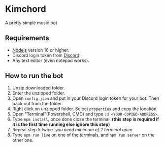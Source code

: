 # Kimchord
A pretty simple music bot 

## Requirements
  - [Nodejs](https://nodejs.org/) version 16 or higher.
  - Discord login token from [Discord](https://discord.com/developers/).
  - Any text editor (even notepad works).

## How to run the bot
  1. Unzip downloaded folder.
  2. Enter the unzipped folder.
  3. Open `config.json` and put in your Discord login token for your bot. Then back out from the folder.
  4. Right click on unzipped folder. Select `properties` and copy the location. 
  5. Open "Terminal"(Powershell, CMD) and type `cd <YOUR-COPIED-ADDRESS>`.
  6. Type `npm install`, once done close the terminal. **(this step is required if it is the first time running else ignore this step)**
  7. Repeat step 5 twice. *you need minimum of 2 terminal open*
  8. Type `npm run live` on one of the terminals, and `npm run server` on the other one.
